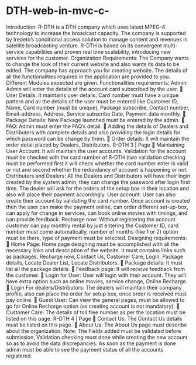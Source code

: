 # DTH-web-in-mvc-c-
Introduction:  R-DTH is a DTH company which uses latest MPEG-4 technology to increase the broadcast capacity. The company is supported by Iredeto’s conditional access solution to manage content and revenues in satellite broadcasting venture. R-DTH is based on its convergent multi-service capabilities and proven real time scalability, introducing new services for the customer.  Organization Requirements:  The Company wants to change the look of their current website and also wants its data to be edited. The company has approach you for creating website. The details of all the functionalities required in the application are provided to you. Different Modules expected are given.  Functionalities requirements:  Admin: Admin will enter the details of the account card subscribed by the user.  User Details: It maintains user details. Card number must have a unique pattern and all the details of the user must be entered like Customer ID, Name, Card number (must be unique), Package subscribe, Contact number, Email-address, Address, Service subscribe Date, Payment data monthly.  Package Details: New Package launched must be entered by the admin.  FAQ: Admin must enter the FAQ’s detail.   Adding the details of Dealers and Distributers with complete details and also providing the login details for which password can be change by them.  Order details: It will maintain the order detail placed by Dealers, Distributors.  R-DTH  3 | Page  Maintaining User Account: It will maintain the user accounts. Validation for the account must be checked with the card number of R-DTH (two validation checking must be performed first it will check whether the card number enter is valid or not and second whether the redundancy of account is happening or not. Distributers and Dealers: All the Dealers and Distributors will have their login created by the system admin; they can change the password after login first time. The dealer will ask for the orders of the setup box in their location and also will place their payment accordingly. User account: User can also create their account by validating the card number. Once account is created then the user can make the payment online, can order different set-up-box, can apply for change in services, can book online movies with timings, and can provide feedback. Recharge now: Without registering the account customer can pay monthly rental by just entering the Customer ID, card number must come automatically, number of months (like 1 or 2) option must be there, type of payment must be selected.  Designing requirements:   Home Page: Home page designing must be accomplished with all the necessary links and description of the website. It must contains links such as packages, Recharge now, Contact Us, Customer Care, Login, Package details, Locate Dealer List, Locate Distributors.  Package details: It must list all the package details.  Feedback page: It will receive feedback from the customer.  Login for User: User will login with their account. They will have extra option such as online movies, service change, Online Recharge.  Login For dealers/Distributors: The dealers will maintain their company profile, also can place the order for setup box, once order is received must pay online.  Guest User: Can view the general pages, must be allowed to go for Online Recharge option (as creating account is not mandatory).  Customer Care: The details of toll free number as per the location must be listed on this page.  R-DTH  4 | Page  Contact Us: The Contact Us details must be listed on this page.  About Us: The About Us page must describe about the organization.  Note: The Fields added must be validated before submission, Validation checking must done while creating the new account so as to avoid the data discrepancies. As soon as the payment is done admin must be able to see the payment status of all the accounts registered.
